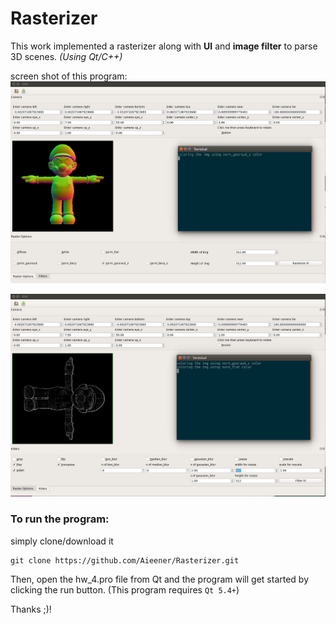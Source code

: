 # Rasterizer

This work implemented a rasterizer along with **UI** and **image filter** to parse 3D scenes. _(Using Qt/C++)_ 

screen shot of this program:
![Rasterizer_screenshot](https://github.com/Aieener/Rasterizer/blob/master/screenshot1.png?raw=true "Optional Title")

![Rasterizer_screenshot2](https://github.com/Aieener/Rasterizer/blob/master/screenshot2.png?raw=true "Optional Title")

### To run the program:

simply clone/download it
```
git clone https://github.com/Aieener/Rasterizer.git
```
Then, open the hw_4.pro file from Qt and the program will get started by clicking the run button. (This program requires `Qt 5.4+`)

Thanks ;)! 
